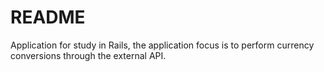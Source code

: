 # README

Application for study in Rails, the application focus is to perform currency conversions through the external API.